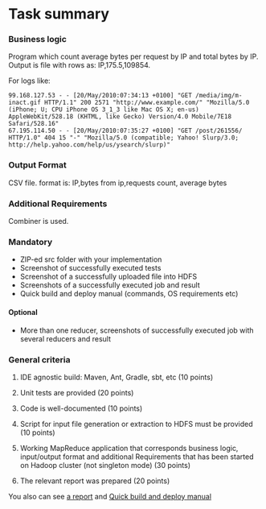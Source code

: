 # Task summary

### Business logic

Program which count average bytes per request by IP and total bytes by IP. Output is file with rows as: IP,175.5,109854. 

For logs like:
    
    99.168.127.53 - - [20/May/2010:07:34:13 +0100] "GET /media/img/m-inact.gif HTTP/1.1" 200 2571 "http://www.example.com/" "Mozilla/5.0 (iPhone; U; CPU iPhone OS 3_1_3 like Mac OS X; en-us) AppleWebKit/528.18 (KHTML, like Gecko) Version/4.0 Mobile/7E18 Safari/528.16"
    67.195.114.50 - - [20/May/2010:07:35:27 +0100] "GET /post/261556/ HTTP/1.0" 404 15 "-" "Mozilla/5.0 (compatible; Yahoo! Slurp/3.0; http://help.yahoo.com/help/us/ysearch/slurp)"

### Output Format

CSV file.
format is: IP,bytes from ip,requests count, average bytes

### Additional Requirements

Combiner is used.


### Mandatory

* ZIP-ed src folder with your implementation
* Screenshot of successfully executed tests
* Screenshot of a successfully uploaded file into HDFS
* Screenshots of a successfully executed job and result
* Quick build and deploy manual (commands, OS requirements etc)

#### Optional

* More  than one reducer, screenshots of successfully executed job with several reducers and result

### General criteria

1) IDE agnostic build: Maven, Ant, Gradle, sbt, etc (10 points)

2) Unit tests are provided (20 points)

3) Code is well-documented (10 points)

4) Script for input file generation or extraction to HDFS must be provided (10 points)

5) Working MapReduce application that corresponds business logic, input/output
format and additional Requirements that has been started on Hadoop cluster
(not singleton mode) (30 points)

6) The relevant report was prepared (20 points)

You also can see [a report](./docs/Report.md) and
[Quick build and deploy manual](./docs/Guide.md)
